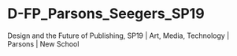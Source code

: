 # D-FP_Parsons_Seegers_SP19
Design and the Future of Publishing, SP19 | Art, Media, Technology | Parsons | New School

